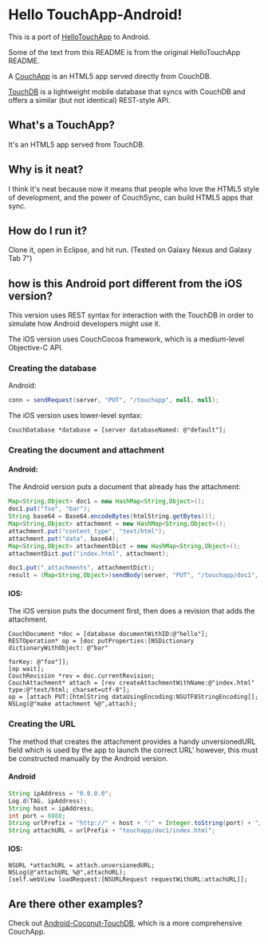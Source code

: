 # Hello TouchApp-Android!

This is a port of [HelloTouchApp](https://github.com/jchris/HelloTouchApp) to Android. 

Some of the text from this README is from the original HelloTouchApp README.

A [CouchApp](http://couchapp.org) is an HTML5 app served directly from CouchDB.

[TouchDB](https://github.com/couchbaselabs/TouchDB-Android/) is a lightweight mobile database that syncs with CouchDB and offers a similar (but not identical) REST-style API.

## What's a TouchApp?

It's an HTML5 app served from TouchDB.

## Why is it neat?

I think it's neat because now it means that people who love the HTML5 style of development, and the power of CouchSync, can build HTML5 apps that sync.

## How do I run it?

Clone it, open in Eclipse, and hit run. (Tested on Galaxy Nexus and Galaxy Tab 7")

## how is this Android port different from the iOS version?

This version uses REST syntax for interaction with the TouchDB in order to simulate how Android developers might use it. 

The iOS version uses CouchCocoa framework, which is a medium-level Objective-C API.

### Creating the database

Android: 

````java
conn = sendRequest(server, "PUT", "/touchapp", null, null);
````

The iOS version uses lower-level syntax:

````
CouchDatabase *database = [server databaseNamed: @"default"];
````

### Creating the document and attachment

#### Android:

The Android version puts a document that already has the attachment:

````java
Map<String,Object> doc1 = new HashMap<String,Object>();
doc1.put("foo", "bar");
String base64 = Base64.encodeBytes(htmlString.getBytes());
Map<String,Object> attachment = new HashMap<String,Object>();
attachment.put("content_type", "text/html");
attachment.put("data", base64);
Map<String,Object> attachmentDict = new HashMap<String,Object>();
attachmentDict.put("index.html", attachment);

doc1.put("_attachments", attachmentDict);
result = (Map<String,Object>)sendBody(server, "PUT", "/touchapp/doc1", doc1);
````

#### IOS:

The iOS version puts the document first, then does a revision that adds the attachment.

````
CouchDocument *doc = [database documentWithID:@"hello"];
RESTOperation* op = [doc putProperties:[NSDictionary dictionaryWithObject: @"bar"
                                                                   forKey: @"foo"]];
[op wait]; 
CouchRevision *rev = doc.currentRevision;
CouchAttachment* attach = [rev createAttachmentWithName:@"index.html" type:@"text/html; charset=utf-8"];
op = [attach PUT:[htmlString dataUsingEncoding:NSUTF8StringEncoding]];
NSLog(@"make attachment %@",attach);
````

### Creating the URL

The method that creates the attachment provides a handy unversionedURL field which is used by the app to launch the correct URL' however, 
this must be constructed manually by the Android version.

#### Android


````java
String ipAddress = "0.0.0.0";
Log.d(TAG, ipAddress);
String host = ipAddress;
int port = 8888;
String urlPrefix = "http://" + host + ":" + Integer.toString(port) + "/";
String attachURL = urlPrefix + "touchapp/doc1/index.html";
 ````
 
#### IOS:

````
NSURL *attachURL = attach.unversionedURL;
NSLog(@"attachURL %@",attachURL);
[self.webView loadRequest:[NSURLRequest requestWithURL:attachURL]];
````

## Are there other examples?

Check out [Android-Coconut-TouchDB](https://github.com/vetula/Android-Coconut-TouchDB), which is a more comprehensive CouchApp. 

